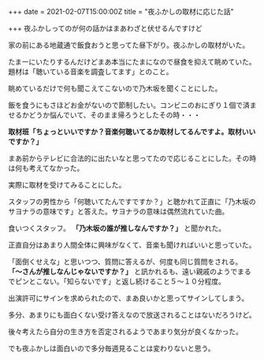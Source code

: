 +++
date = 2021-02-07T15:00:00Z
title = "夜ふかしの取材に応じた話"

+++
夜ふかしってのが何の話かはまあわざと伏せるんですけど

家の前にある地蔵通で飯食おうと思ってた昼下がり。夜ふかしの取材がいた。

たまーにいたりするんだけどまあ本当にたまになので昼食を抑えて眺めていた。題材は「聴いている音楽を調査してます」とのこと。

眺めているだけで何も聞こえてこないので乃木坂を聞くことにした。

飯を食うにもさほどお金がないので節制したい。コンビニのおにぎり１個で済ませるかどうか悩んでいて、そのまま帰ろうとしたその時・・・

**取材班「ちょっといいですか？音楽何聴いてるか取材してるんですよ。取材いいですか？」**

まあ前からテレビに合法的に出たいなと思ってたので応じることにした。その時は何も考えてなかった。

実際に取材を受けてみることにした。

スタッフの男性から「何聴いてたんですですか？」と聴かれて正直に「乃木坂のサヨナラの意味です」と答えた。サヨナラの意味は偶然流れていた曲。

食いつくスタッフ。 **「乃木坂の誰が推しなんですか？」** と聞かれた。

正直自分はあまり人間全体に興味がなくて、音楽も聞ければいいと思っていた。

「面倒くせえな」と思いつつ、質問に答えるが、何度も同じ質問をされる。 **「〜さんが推しなんじゃないですか？」** と訊かれるも、遠い親戚のようでまるでピンとこない。「知らないです」と返し続けること５〜１０分程度。

出演許可にサインを求められたので、まあ良いかと思ってサインしてしまう。

多分、あまりにも面白くない受け答えなので放送されることはないだろうけど。

後々考えたら自分の生き方を否定されるようであまり気分が良くなかった。

でも夜ふかしは面白いので多分毎週見ることは変わりないと思う。